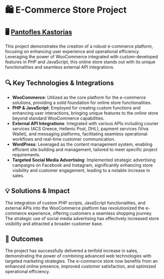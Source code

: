# 🛍️ E-Commerce Store Project

## 🖥️ [Pantofles Kastorias](https://www.pantofleskastorias.gr/)

This project demonstrates the creation of a robust e-commerce platform,
focusing on enhancing user experience and operational efficiency.
Leveraging the power of WooCommerce integrated with custom-developed
features in PHP and JavaScript, this online store stands out with its
unique functionalities and seamless external API integrations.

## 🔍 Key Technologies & Integrations

-   **WooCommerce**: Utilized as the core platform for the e-commerce
    solutions, providing a solid foundation for online store
    functionalities.
-   **PHP & JavaScript**: Employed for creating custom functions and
    enhancing user interactions, bringing unique features to the online
    store beyond standard WooCommerce capabilities.
-   **External API Integrations**: Integrated with various APIs
    including courier services (ACS Greece, Hellenic Post, DHL), payment
    services (Viva Wallet), and messaging platforms, facilitating
    seamless operational workflows and real-time customer communication.
-   **WordPress**: Leveraged as the content management system, enabling
    efficient site building and management, tailored to meet specific
    project requirements.
-   **Targeted Social Media Advertising**: Implemented strategic
    advertising campaigns on Facebook and Instagram, significantly
    enhancing store visibility and customer engagement, leading to a
    notable increase in sales.

## 💡 Solutions & Impact

The integration of custom PHP scripts, JavaScript functionalities, and
external APIs into the WooCommerce platform has revolutionized the
e-commerce experience, offering customers a seamless shopping journey.
The strategic use of social media advertising has effectively increased
store visibility and attracted a broader customer base.

## 🚀 Outcomes

The project has successfully delivered a tenfold increase in sales,
demonstrating the power of combining advanced web technologies with
targeted marketing strategies. The e-commerce store now benefits from an
enhanced online presence, improved customer satisfaction, and optimized
operational efficiency.
